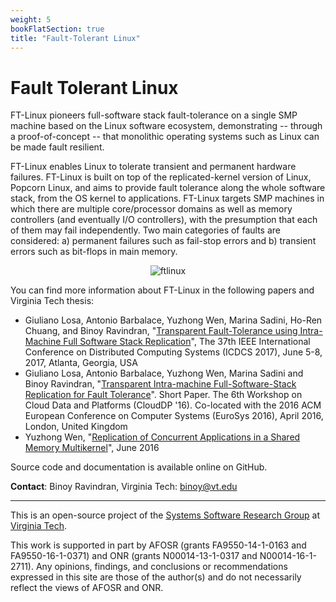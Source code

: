```yaml
---
weight: 5
bookFlatSection: true
title: "Fault-Tolerant Linux"
---
```


# Fault Tolerant Linux

FT-Linux pioneers full-software stack fault-tolerance on a single SMP machine based on the Linux software ecosystem, demonstrating -- through a proof-of-concept -- that  monolithic operating systems such as Linux can be made fault resilient.

FT-Linux enables Linux to tolerate transient and permanent hardware failures. FT-Linux is built on top of the replicated-kernel version of Linux, Popcorn Linux, and aims to provide fault tolerance along the whole software stack, from the OS kernel to  applications. FT-Linux targets SMP machines in which there are multiple core/processor domains as well as memory controllers (and eventually I/O controllers), with the presumption that each of them may fail independently. Two main categories of faults are considered: a) permanent failures such as fail-stop errors and b) transient errors such as bit-flops in main memory.

<p align="center">
  <img src="/images/ftlinux.png" alt="ftlinux">
</p>
 

You can find more information about FT-Linux in the following papers and Virginia Tech thesis: 
- Giuliano Losa, Antonio Barbalace, Yuzhong Wen, Marina Sadini, Ho-Ren Chuang, and Binoy Ravindran, "[Transparent Fault-Tolerance using Intra-Machine Full Software Stack Replication](/publications/ftos_icdcs17.pdf)", The 37th IEEE International Conference on Distributed Computing Systems (ICDCS 2017), June 5-8, 2017, Atlanta, Georgia, USA 
- Giuliano Losa, Antonio Barbalace, Yuzhong Wen, Marina Sadini and Binoy Ravindran, "[Transparent Intra-machine Full-Software-Stack Replication for Fault Tolerance](/publications/CloudDP_2016.pdf)". Short Paper. The 6th Workshop on Cloud Data and Platforms (CloudDP '16). Co-located with the 2016 ACM European Conference on Computer Systems (EuroSys 2016), April 2016, London, United Kingdom
- Yuzhong Wen, "[Replication of Concurrent Applications in a Shared Memory Multikernel](https://vtechworks.lib.vt.edu/handle/10919/71813)", June 2016

Source code and documentation is available online on GitHub. 
 
**Contact**: Binoy Ravindran, Virginia Tech:  binoy@vt.edu

---

This is an open-source project of the [Systems Software Research Group](https://www.ssrg.ece.vt.edu/) at [Virginia Tech](https://vt.edu/).

This work is supported in part by AFOSR (grants FA9550-14-1-0163 and FA9550-16-1-0371) and ONR (grants N00014-13-1-0317 and N00014-16-1-2711). Any opinions, findings, and conclusions or recommendations expressed in this site are those of the author(s) and do not necessarily reflect the views of AFOSR and ONR. 